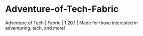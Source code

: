 # Adventure-of-Tech-Fabric
Adventure of Tech | Fabric | 1.20.1 | Made for those interested in adventuring, tech, and more!
